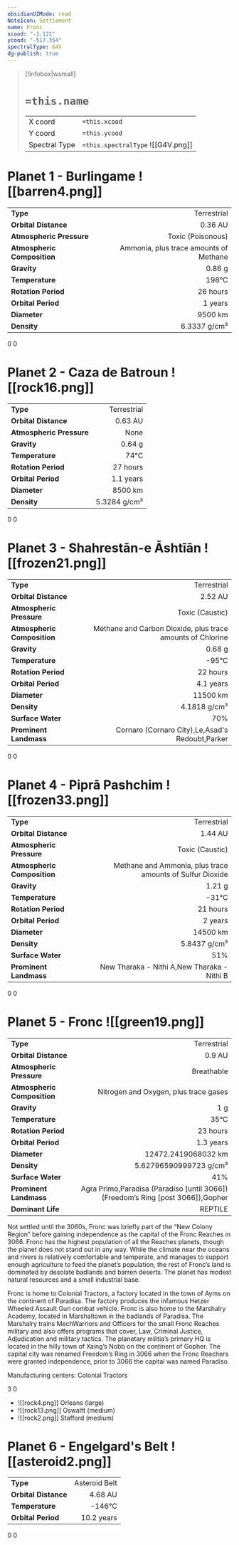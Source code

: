 ```yaml
---
obsidianUIMode: read
NoteIcon: Settlement
name: Fronc
xcood: "-1.121"
ycood: "-517.354"
spectralType: G4V
dg-publish: true
---
```

> [!infobox|wsmall]
> # `=this.name`
> | | |
> | - | - |
> | X coord | `=this.xcood` |
> | Y coord| `=this.ycood` |
> | Spectral Type | `=this.spectralType` ![[G4V.png]] |

# Planet 1 - Burlingame ![[barren4.png]]
|                             |                           |
| --------------------------- | -------------------------:|
| **Type**                    |             Terrestrial |
| **Orbital Distance**        |   0.36 AU |
| **Atmospheric Pressure**    |       Toxic (Poisonous) |
| **Atmospheric Composition** |      Ammonia, plus trace amounts of Methane |
| **Gravity**                 |        0.86 g |
| **Temperature**             |    198°C |
| **Rotation Period**         |  26 hours |
| **Orbital Period** | 1 years |
| **Diameter**                |      9500 km | 
| **Density**                 |    6.3337 g/cm³ |



0
0



# Planet 2 - Caza de Batroun ![[rock16.png]]
|                             |                           |
| --------------------------- | -------------------------:|
| **Type**                    |             Terrestrial |
| **Orbital Distance**        |   0.63 AU |
| **Atmospheric Pressure**    |       None |
| **Gravity**                 |        0.64 g |
| **Temperature**             |    74°C |
| **Rotation Period**         |  27 hours |
| **Orbital Period** | 1.1 years |
| **Diameter**                |      8500 km | 
| **Density**                 |    5.3284 g/cm³ |



0
0



# Planet 3 - Shahrestān-e Āshtīān ![[frozen21.png]]
|                             |                           |
| --------------------------- | -------------------------:|
| **Type**                    |             Terrestrial |
| **Orbital Distance**        |   2.52 AU |
| **Atmospheric Pressure**    |       Toxic (Caustic) |
| **Atmospheric Composition** |      Methane and Carbon Dioxide, plus trace amounts of Chlorine |
| **Gravity**                 |        0.68 g |
| **Temperature**             |    -95°C |
| **Rotation Period**         |  22 hours |
| **Orbital Period** | 4.1 years |
| **Diameter**                |      11500 km | 
| **Density**                 |    4.1818 g/cm³ |
| **Surface Water**           |           70% | 
| **Prominent Landmass**      |         Cornaro (Cornaro City),Le,Asad's Redoubt,Parker | 



0
0



# Planet 4 - Piprā Pashchim ![[frozen33.png]]
|                             |                           |
| --------------------------- | -------------------------:|
| **Type**                    |             Terrestrial |
| **Orbital Distance**        |   1.44 AU |
| **Atmospheric Pressure**    |       Toxic (Caustic) |
| **Atmospheric Composition** |      Methane and Ammonia, plus trace amounts of Sulfur Dioxide |
| **Gravity**                 |        1.21 g |
| **Temperature**             |    -31°C |
| **Rotation Period**         |  21 hours |
| **Orbital Period** | 2 years |
| **Diameter**                |      14500 km | 
| **Density**                 |    5.8437 g/cm³ |
| **Surface Water**           |           51% | 
| **Prominent Landmass**      |         New Tharaka - Nithi A,New Tharaka - Nithi B | 



0
0



# Planet 5 - Fronc ![[green19.png]]
|                             |                           |
| --------------------------- | -------------------------:|
| **Type**                    |             Terrestrial |
| **Orbital Distance**        |   0.9 AU |
| **Atmospheric Pressure**    |       Breathable |
| **Atmospheric Composition** |      Nitrogen and Oxygen, plus trace gases |
| **Gravity**                 |        1 g |
| **Temperature**             |    35°C |
| **Rotation Period**         |  23 hours |
| **Orbital Period** | 1.3 years |
| **Diameter**                |      12472.2419068032 km | 
| **Density**                 |    5.62796590999723 g/cm³ |
| **Surface Water**           |           41% | 
| **Prominent Landmass**      |         Agra Primo,Paradisa (Paradiso [until 3066]) (Freedom’s Ring [post 3066]),Gopher | 
| **Dominant Life**           |         REPTILE |

Not settled until the 3060s, Fronc was briefly part of the “New Colony Region” before gaining independence as the capital of the Fronc Reaches in 3066. Fronc has the highest population of all the Reaches planets, though the planet does not stand out in any way. While the climate near the oceans and rivers is relatively comfortable and temperate, and manages to support enough agriculture to feed the planet’s population, the rest of Fronc’s land is dominated by desolate badlands and barren deserts. The planet has modest natural resources and a small industrial base.

Fronc is home to Colonial Tractors, a factory located in the town of Ayms on the continent of Paradisa. The factory produces the infamous Hetzer Wheeled Assault Gun combat vehicle. Fronc is also home to the Marshalry Academy, located in Marshaltown in the badlands of Paradisa. The Marshalry trains MechWarriors and Officers for the small Fronc Reaches military and also offers programs that cover, Law, Criminal Justice, Adjudication and military tactics. The planetary militia’s primary HQ is located in the hilly town of Xaing’s Nobb on the continent of Gopher. The capital city was renamed Freedom’s Ring in 3066 when the Fronc Reachers were granted independence, prior to 3066 the capital was named Paradiso.

Manufacturing centers:
Colonial Tractors

3
0

- ![[rock4.png]] Orleans (large)
- ![[rock13.png]] Oswaltt (medium)
- ![[rock2.png]] Stafford (medium)


# Planet 6 - Engelgard's Belt ![[asteroid2.png]]
|                             |                           |
| --------------------------- | -------------------------:|
| **Type**                    |             Asteroid Belt |
| **Orbital Distance**        |   4.68 AU |
| **Temperature**             |    -146°C |
| **Orbital Period** | 10.2 years |



0
0



